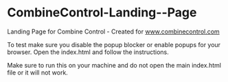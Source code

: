 # CombineControl-Landing--Page
Landing Page for Combine Control - Created for www.combinecontrol.com


To test make sure you disable the popup blocker or enable popups for your browser.
Open the index.html and follow the instructions.

Make sure to run this on your machine and do not open the main index.html file or it will not work.
